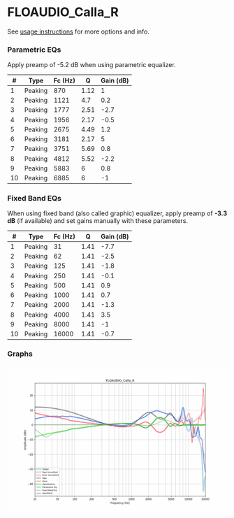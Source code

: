# FLOAUDIO_Calla_R
See [usage instructions](https://github.com/jaakkopasanen/AutoEq#usage) for more options and info.

### Parametric EQs
Apply preamp of -5.2 dB when using parametric equalizer.

|   # | Type    |   Fc (Hz) |    Q |   Gain (dB) |
|-----|---------|-----------|------|-------------|
|   1 | Peaking |       870 | 1.12 |         1   |
|   2 | Peaking |      1121 | 4.7  |         0.2 |
|   3 | Peaking |      1777 | 2.51 |        -2.7 |
|   4 | Peaking |      1956 | 2.17 |        -0.5 |
|   5 | Peaking |      2675 | 4.49 |         1.2 |
|   6 | Peaking |      3181 | 2.17 |         5   |
|   7 | Peaking |      3751 | 5.69 |         0.8 |
|   8 | Peaking |      4812 | 5.52 |        -2.2 |
|   9 | Peaking |      5883 | 6    |         0.8 |
|  10 | Peaking |      6885 | 6    |        -1   |

### Fixed Band EQs
When using fixed band (also called graphic) equalizer, apply preamp of **-3.3 dB** (if available) and set gains manually with these parameters.

|   # | Type    |   Fc (Hz) |    Q |   Gain (dB) |
|-----|---------|-----------|------|-------------|
|   1 | Peaking |        31 | 1.41 |        -7.7 |
|   2 | Peaking |        62 | 1.41 |        -2.5 |
|   3 | Peaking |       125 | 1.41 |        -1.8 |
|   4 | Peaking |       250 | 1.41 |        -0.1 |
|   5 | Peaking |       500 | 1.41 |         0.9 |
|   6 | Peaking |      1000 | 1.41 |         0.7 |
|   7 | Peaking |      2000 | 1.41 |        -1.3 |
|   8 | Peaking |      4000 | 1.41 |         3.5 |
|   9 | Peaking |      8000 | 1.41 |        -1   |
|  10 | Peaking |     16000 | 1.41 |        -0.7 |

### Graphs
![](./FLOAUDIO_Calla_R.png)
